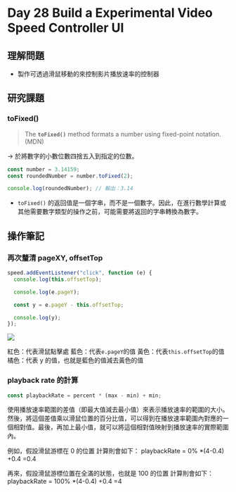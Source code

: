 # Day 28 Build a Experimental Video Speed Controller UI

## 理解問題

- 製作可透過滑鼠移動的來控制影片播放速率的控制器

## 研究課題

### toFixed()

> The **`toFixed()`** method formats a number using fixed-point notation. (MDN)

→ 於將數字的小數位數四捨五入到指定的位數。

```javascript
const number = 3.14159;
const roundedNumber = number.toFixed(2);

console.log(roundedNumber); // 輸出：3.14
```

- `toFixed()` 的返回值是一個字串，而不是一個數字。因此，在進行數學計算或其他需要數字類型的操作之前，可能需要將返回的字串轉換為數字。

## 操作筆記

### 再次釐清 pageXY, offsetTop

```javascript
speed.addEventListener("click", function (e) {
  console.log(this.offsetTop);

  console.log(e.pageY);

  const y = e.pageY - this.offsetTop;

  console.log(y);
});
```

![](https://i.imgur.com/UznvNoA.png)

紅色：代表滑鼠點擊處
藍色：代表`e.pageY`的值
黃色：代表`this.offsetTop`的值
橘色：代表 y 的值，也就是藍色的值減去黃色的值

### playback rate 的計算

```javascript
const playbackRate = percent * (max - min) + min;
```

使用播放速率範圍的差值（即最大值減去最小值）來表示播放速率的範圍的大小。然後，將這個差值乘以滑鼠位置的百分比值，可以得到在播放速率範圍內對應的一個相對值。最後，再加上最小值，就可以將這個相對值映射到播放速率的實際範圍內。

例如，假設滑鼠游標在 0 的位置
計算則會如下：
playbackRate = 0% \*(4-0.4) +0.4 =0.4

再來，假設滑鼠游標位置在全滿的狀態，也就是 100 的位置
計算則會如下：
playbackRate = 100% \*(4-0.4) +0.4 =4
